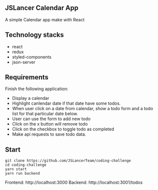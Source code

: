 ## JSLancer Calendar App

A simple Calendar app make with React

## Technology stacks

- react
- redux
- styled-components
- json-server

## Requirements

Finish the following application:

- Display a calendar
- Highlight canlendar date if that date have some todos.
- When user click on a date from calendar, show a todo form and a todo list for that particular date below.
- User can use the form to add new todo
- Click on the x button will remove todo
- Click on the checkbox to toggle todo as completed
- Make api requests to save todo data.

## Start

```
git clone https://github.com/JSLancerTeam/coding-challenge
cd coding-challenge
yarn start
yarn run backend
```

Frontend: http://localhost:3000
Backend: http://localhost:3001/todos

